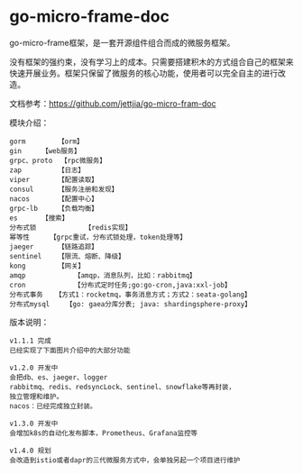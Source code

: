 # go-micro-frame-doc

go-micro-frame框架，是一套开源组件组合而成的微服务框架。

没有框架的强约束，没有学习上的成本。只需要搭建积木的方式组合自己的框架来快速开展业务。框架只保留了微服务的核心功能，使用者可以完全自主的进行改造。

文档参考：https://github.com/jettjia/go-micro-fram-doc

模块介绍：

```
gorm		【orm】
gin		【web服务】
grpc、proto	【rpc微服务】
zap 		【日志】
viper		【配置读取】
consul 		【服务注册和发现】
nacos		【配置中心】
grpc-lb 	【负载均衡】
es		【搜索】
分布式锁	        【redis实现】
幂等性		【grpc重试，分布式锁处理，token处理等】
jaeger		【链路追踪】
sentinel	【限流、熔断、降级】
kong		【网关】
amqp            【amqp，消息队列，比如：rabbitmq】
cron            【分布式定时任务;go:go-cron,java:xxl-job】
分布式事务	【方式1：rocketmq，事务消息方式；方式2：seata-golang】
分布式mysql	【go: gaea分库分表; java: shardingsphere-proxy】
```

版本说明：

```
v1.1.1 完成
已经实现了下面图片介绍中的大部分功能

v1.2.0 开发中
会把db、es、jaeger、logger
rabbitmq、redis、redsyncLock、sentinel、snowflake等再封装，
独立管理和维护。
nacos：已经完成独立封装。

v1.3.0 开发中
会增加k8s的自动化发布脚本，Prometheus、Grafana监控等

v1.4.0 规划
会改造到istio或者dapr的三代微服务方式中，会单独另起一个项目进行维护
```

